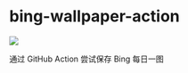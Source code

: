 # bing-wallpaper-action

![](https://github.com/z0z0r4/bing-wallpaper-action/actions/workflows/downloader.yml/badge.svg)

通过 GitHub Action 尝试保存 Bing 每日一图
